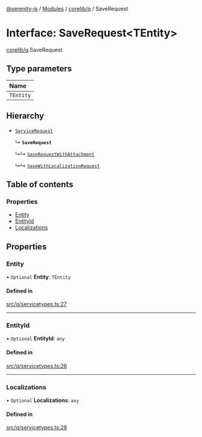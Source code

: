 [@serenity-is](../README.md) / [Modules](../modules.md) / [corelib/q](../modules/corelib_q.md) / SaveRequest

# Interface: SaveRequest<TEntity\>

[corelib/q](../modules/corelib_q.md).SaveRequest

## Type parameters

| Name |
| :------ |
| `TEntity` |

## Hierarchy

- [`ServiceRequest`](corelib_q.ServiceRequest.md)

  ↳ **`SaveRequest`**

  ↳↳ [`SaveRequestWithAttachment`](corelib_q.SaveRequestWithAttachment.md)

  ↳↳ [`SaveWithLocalizationRequest`](corelib_q.SaveWithLocalizationRequest.md)

## Table of contents

### Properties

- [Entity](corelib_q.SaveRequest.md#entity)
- [EntityId](corelib_q.SaveRequest.md#entityid)
- [Localizations](corelib_q.SaveRequest.md#localizations)

## Properties

### Entity

• `Optional` **Entity**: `TEntity`

#### Defined in

[src/q/servicetypes.ts:27](https://github.com/serenity-is/serenity/blob/master/packages/corelib/src/q/servicetypes.ts#L27)

___

### EntityId

• `Optional` **EntityId**: `any`

#### Defined in

[src/q/servicetypes.ts:26](https://github.com/serenity-is/serenity/blob/master/packages/corelib/src/q/servicetypes.ts#L26)

___

### Localizations

• `Optional` **Localizations**: `any`

#### Defined in

[src/q/servicetypes.ts:28](https://github.com/serenity-is/serenity/blob/master/packages/corelib/src/q/servicetypes.ts#L28)
